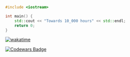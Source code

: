 
```c++
#include <iostream>

int main() {
    std::cout << "Towards 10_000 hours" << std::endl;
    return 0;
}

```
    
[![wakatime](https://wakatime.com/badge/user/f1f9ead8-2cff-4945-b35a-36ca6357aa9c.svg)](https://wakatime.com/@f1f9ead8-2cff-4945-b35a-36ca6357aa9c)

[![Codewars Badge](https://www.codewars.com/users/dimas292/badges/large)](https://www.codewars.com/users/dimas292)
